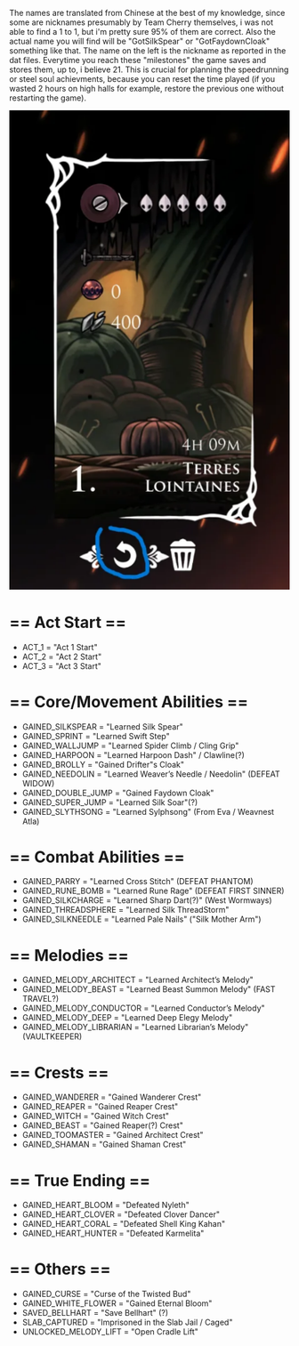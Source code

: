 The names are translated from Chinese at the best of my knowledge, since some are nicknames presumably by Team Cherry themselves, i was not able to find a 1 to 1, but i'm pretty sure 95% of them are correct. Also the actual name you will find will be "GotSilkSpear" or "GotFaydownCloak" something like that. The name on the left is the nickname as reported in the dat files. Everytime you reach these "milestones" the game saves and stores them, up to, i believe 21. This is crucial for planning the speedrunning or steel soul achievments, because you can reset the time played (if you wasted 2 hours on high halls for example, restore the previous one without restarting the game).

![Alt text](sssot.png)

# == Act Start ==
* ACT_1 = "Act 1 Start"
* ACT_2 = "Act 2 Start"
* ACT_3 = "Act 3 Start"

# == Core/Movement Abilities ==
* GAINED_SILKSPEAR = "Learned Silk Spear"
* GAINED_SPRINT = "Learned Swift Step"
* GAINED_WALLJUMP = "Learned Spider Climb / Cling Grip"
* GAINED_HARPOON = "Learned Harpoon Dash" / Clawline(?)
* GAINED_BROLLY = "Gained Drifter"s Cloak"
* GAINED_NEEDOLIN = "Learned Weaver’s Needle / Needolin" (DEFEAT WIDOW)
* GAINED_DOUBLE_JUMP = "Gained Faydown Cloak"
* GAINED_SUPER_JUMP = "Learned Silk Soar"(?)
* GAINED_SLYTHSONG = "Learned Sylphsong" (From Eva / Weavnest Atla)

# == Combat Abilities ==
* GAINED_PARRY = "Learned Cross Stitch" (DEFEAT PHANTOM)
* GAINED_RUNE_BOMB = "Learned Rune Rage" (DEFEAT FIRST SINNER)
* GAINED_SILKCHARGE = "Learned Sharp Dart(?)" (West Wormways)
* GAINED_THREADSPHERE = "Learned Silk ThreadStorm"
* GAINED_SILKNEEDLE = "Learned Pale Nails" ("Silk Mother Arm")

# == Melodies ==
* GAINED_MELODY_ARCHITECT = "Learned Architect’s Melody"
* GAINED_MELODY_BEAST = "Learned Beast Summon Melody" (FAST TRAVEL?)
* GAINED_MELODY_CONDUCTOR = "Learned Conductor’s Melody"
* GAINED_MELODY_DEEP = "Learned Deep Elegy Melody"
* GAINED_MELODY_LIBRARIAN = "Learned Librarian’s Melody" (VAULTKEEPER)


# == Crests ==
* GAINED_WANDERER = "Gained Wanderer Crest"
* GAINED_REAPER = "Gained Reaper Crest"
* GAINED_WITCH = "Gained Witch Crest"
* GAINED_BEAST = "Gained Reaper(?) Crest"
* GAINED_TOOMASTER = "Gained Architect Crest"
* GAINED_SHAMAN = "Gained Shaman Crest"

# == True Ending ==
* GAINED_HEART_BLOOM = "Defeated Nyleth"
* GAINED_HEART_CLOVER = "Defeated Clover Dancer"
* GAINED_HEART_CORAL = "Defeated Shell King Kahan"
* GAINED_HEART_HUNTER = "Defeated Karmelita"

# == Others ==
* GAINED_CURSE = "Curse of the Twisted Bud"
* GAINED_WHITE_FLOWER = "Gained Eternal Bloom"
* SAVED_BELLHART = "Save Bellhart" (?)
* SLAB_CAPTURED = "Imprisoned in the Slab Jail / Caged"
* UNLOCKED_MELODY_LIFT = "Open Cradle Lift"
